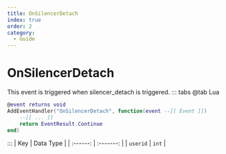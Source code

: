 ```yaml
---
title: OnSilencerDetach
index: true
order: 2
category:
  - Guide
---
```


# OnSilencerDetach
This event is triggered when silencer_detach is triggered.
::: tabs
@tab Lua
```lua
@event returns void
AddEventHandler("OnSilencerDetach", function(event --[[ Event ]])
    --[[ ... ]]
    return EventResult.Continue
end)
```

:::
|    Key   | Data Type |
| :------: | :-------: |
| `userid` |   `int`   |
